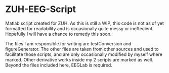 # ZUH-EEG-Script
Matlab script created for ZUH. As this is still a WIP, this code is not as of yet formatted for readability and is occasionally quite messy or ineffecient. Hopefully I will have a chance to remedy this soon.

The files I am responsible for writing are testConversion and figureGenerator. The other files are taken from other sources and used to facilitate those scripts, and are only occasionally modified by myself where marked. Other derivative works inside my 2 scripts are marked as well.
Beyond the files included here, EEGLab is required.
